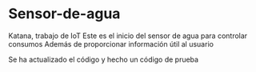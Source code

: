 # Sensor-de-agua
Katana, trabajo de IoT
Este es el inicio del sensor de agua para controlar consumos
Además de proporcionar información útil al usuario

Se ha actualizado el código y hecho un código de prueba
